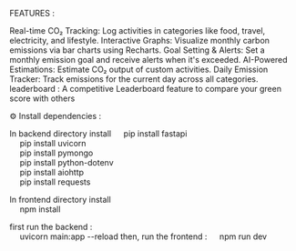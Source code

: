 FEATURES :

Real-time CO₂ Tracking: Log activities in categories like food, travel, electricity, and lifestyle.
Interactive Graphs: Visualize monthly carbon emissions via bar charts using Recharts.
Goal Setting & Alerts: Set a monthly emission goal and receive alerts when it's exceeded.
AI-Powered Estimations: Estimate CO₂ output of custom activities.
Daily Emission Tracker: Track emissions for the current day across all categories.
leaderboard : A competitive Leaderboard feature to compare your green score with others

⚙️ Install dependencies :

In backend directory install
  pip install fastapi
  <br>
  pip install uvicorn
  <br>
  pip install pymongo
  <br>
  pip install python-dotenv
  <br>
  pip install aiohttp
  <br>
  pip install requests

In frontend directory install
<br>
  npm install

first run the backend :
<br>
  uvicorn main:app --reload
then, run the frontend :
  npm run dev
